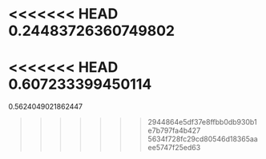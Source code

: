 <<<<<<< HEAD
0.24483726360749802
=======
<<<<<<< HEAD
0.607233399450114
=======
0.5624049021862447
>>>>>>> 2944864e5df37e8ffbb0db930b1e7b797fa4b427
>>>>>>> 5634f728fc29cd80546d18365aaee5747f25ed63
